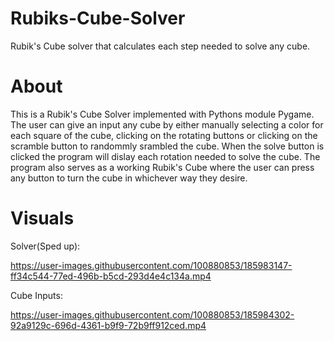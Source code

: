# Rubiks-Cube-Solver
Rubik's Cube solver that calculates each step needed to solve any cube. 
# About
This is a Rubik's Cube Solver implemented with Pythons module Pygame. The user can give an input any cube by either manually selecting a color for each square of the cube, clicking on the rotating buttons or clicking on the scramble button to randommly srambled the cube. When the solve button is clicked the program will dislay each rotation needed to solve the cube. The program also serves as a working Rubik's Cube where the user can press any button to turn the cube in whichever way they desire. 
# Visuals
Solver(Sped up):

https://user-images.githubusercontent.com/100880853/185983147-ff34c544-77ed-496b-b5cd-293d4e4c134a.mp4

Cube Inputs: 

https://user-images.githubusercontent.com/100880853/185984302-92a9129c-696d-4361-b9f9-72b9ff912ced.mp4



